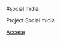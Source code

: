 #social midia
<p>Project Social midia</p>
<a href="https://sauldevjr.github.io/social-midia/">Accese</a>

